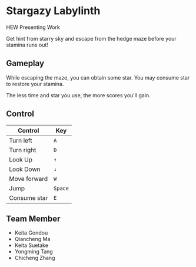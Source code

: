 # Stargazy Labylinth
HEW Presenting Work

Get hint from starry sky and escape from the hedge maze before your stamina runs out! 

## Gameplay
While escaping the maze, you can obtain some star. You may consume star to restore your stamina.

The less time and star you use, the more scores you'll gain.

## Control
| Control | Key |
|-----|-----|
| Turn left | `A` |
| Turn right | `D` |
| Look Up | `↑` |
| Look Down | `↓` |
| Move forward | `W` |
| Jump | `Space` |
| Consume star | `E` |

## Team Member
- Keita Gondou
- Qiancheng Ma
- Keita Suetake
- Yongming Tang
- Chicheng Zhang
